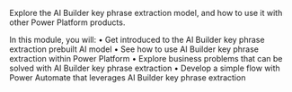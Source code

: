 Explore the AI Builder key phrase extraction model, and how to use it with other Power Platform products.

In this module, you will: 
• Get introduced to the AI Builder key phrase extraction prebuilt AI model
• See how to use AI Builder key phrase extraction within Power Platform
• Explore business problems that can be solved with AI Builder key phrase extraction
• Develop a simple flow with Power Automate that leverages AI Builder key phrase extraction
